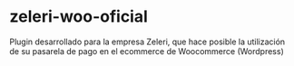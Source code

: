 # zeleri-woo-oficial
Plugin desarrollado para la empresa Zeleri, que hace posible la utilización de su pasarela de pago en el ecommerce de Woocommerce (Wordpress)
